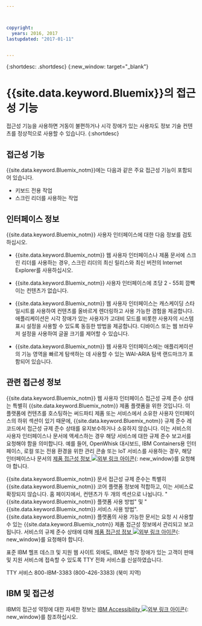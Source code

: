 ```yaml
---



copyright:
  years: 2016, 2017
lastupdated: "2017-01-11"


---
```


{:shortdesc: .shortdesc}
{:new_window: target="_blank"}

# {{site.data.keyword.Bluemix}}의 접근성 기능

접근성 기능을 사용하면 거동이 불편하거나 시각 장애가 있는 사용자도 정보 기술 컨텐츠를 정상적으로 사용할 수 있습니다.
{:shortdesc}

## 접근성 기능

<!-- Describe any accessibility features that your product offers (even if the product does not meet ALL of the requirements). You can  document positive workarounds. One example of a positive workaround is during an installation, where the product's graphical user interface is not compliant, the user can use the silent installation method to complete the installation by using a console command.

Do not itemize every checkpoint that the product meets because many of the checkpoint requirements are internal requirements.

Use the following introductory sentence and list for this section.  If your product does not support a feature in the list, remove that list item. Add features to the list that are supported by your product. -->

{{site.data.keyword.Bluemix_notm}}에는 다음과 같은 주요 접근성 기능이 포함되어 있습니다. 

* 키보드 전용 작업
* 스크린 리더를 사용하는 작업


## 인터페이스 정보


{{site.data.keyword.Bluemix_notm}} 사용자 인터페이스에 대한 다음 정보를 검토하십시오.

* {{site.data.keyword.Bluemix_notm}} 웹 사용자 인터페이스나 제품 문서에 스크린 리더를 사용하는 경우, 스크린 리더의 최신 릴리스와 최신 버전의 Internet Explorer를 사용하십시오.

<!-- If your product excludes flashing or blinking text, objects, or other elements that have a flash or blink frequency
greater than 2 Hz and lower than 55 Hz, include the following sentence. -->

* {{site.data.keyword.Bluemix_notm}} 사용자 인터페이스에 초당 2 - 55회 깜빡이는 컨텐츠가 없습니다. 


* {{site.data.keyword.Bluemix_notm}} 웹 사용자 인터페이스는 캐스케이딩 스타일시트를 사용하여 컨텐츠를 올바르게 렌더링하고 사용 가능한 경험을 제공합니다. 애플리케이션은 시각 장애가 있는 사용자가 고대비 모드를 비롯한 사용자의 시스템 표시 설정을 사용할 수 있도록 동등한 방법을 제공합니다. 디바이스 또는 웹 브라우저 설정을 사용하여 글꼴 크기를 제어할 수 있습니다. 


* {{site.data.keyword.Bluemix_notm}} 웹 사용자 인터페이스에는 애플리케이션의 기능 영역을 빠르게 탐색하는 데 사용할 수 있는 WAI-ARIA 탐색 랜드마크가 포함되어 있습니다.


## 관련 접근성 정보

{{site.data.keyword.Bluemix_notm}} 웹 사용자 인터페이스 접근성 규제 준수 상태는 특별히 {{site.data.keyword.Bluemix_notm}} 제품 플랫폼을 위한 것입니다. 이 플랫폼에 컨텐츠를 호스팅하는 써드파티 제품 또는 서비스에서 소유한 사용자 인터페이스의 하위 섹션이 있기 때문에, {{site.data.keyword.Bluemix_notm}} 규제 준수 레코드에서 접근성 규제 준수 상태를 유지보수하거나 소유하지 않습니다. 이는 서비스의 사용자 인터페이스나 문서에 액세스하는 경우 해당 서비스에 대한 규제 준수 보고서를 요청해야 함을 의미합니다. 예를 들어, OpenWhisk 대시보드, IBM Containers용 인터페이스, 로컬 또는 전용 환경을 위한 관리 콘솔 또는 IoT 서비스를 사용하는 경우, 해당 인터페이스나 문서의 [제품 접근성 정보 ![외부 링크 아이콘](../icons/launch-glyph.svg)](http://www-03.ibm.com/able/product_accessibility/index.html){: new_window}를 요청해야 합니다.

{{site.data.keyword.Bluemix_notm}} 문서 접근성 규제 준수는 특별히 {{site.data.keyword.Bluemix_notm}} 코어 플랫폼 정보에 적합하고, 이는 서비스로 확장되지 않습니다. 홈 페이지에서, 컨텐츠가 두 개의 섹션으로 나뉩니다. "{{site.data.keyword.Bluemix_notm}} 플랫폼 사용 방법" 및 "{{site.data.keyword.Bluemix_notm}} 서비스 사용 방법". {{site.data.keyword.Bluemix_notm}} 플랫폼의 사용 가능한 문서는 요청 시 사용할 수 있는 {{site.data.keyword.Bluemix_notm}} 제품 접근성 정보에서 관리되고 보고됩니다. 서비스의 규제 준수 상태에 대해 [제품 접근성 정보 ![외부 링크 아이콘](../icons/launch-glyph.svg)](http://www-03.ibm.com/able/product_accessibility/index.html){: new_window}를 요청해야 합니다.

표준 IBM 헬프 데스크 및 지원 웹 사이트 외에도, IBM은 청각 장애가 있는 고객이 판매 및 지원 서비스에 접속할 수 있도록 TTY 전화 서비스를 신설하였습니다. 

TTY 서비스
800-IBM-3383 (800-426-3383)
(북미 지역)

## IBM 및 접근성 

IBM의 접근성 약정에 대한 자세한 정보는 [IBM Accessibility ![외부 링크 아이콘](../icons/launch-glyph.svg)](www.ibm.com/able){: new_window}를 참조하십시오.
